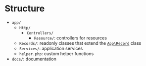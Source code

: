 # Structure
- `app/`
	- `Http/`
		- `Controllers/`
			- `Resource/`: controllers for resources
	- `Records/`: readonly classes that extend the [`App\Record`](/app/Record.php) class
	- `Services/`: application services
	- `helper.php`: custom helper functions
- `docs/`: documentation
